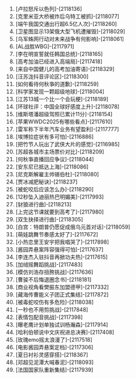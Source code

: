 
1. [卢拉怒斥以色列]-[2118136]
1. [克里米亚大桥被炸后乌特工被抓]-[2118077]
1. [端午我国交通出行超6.5亿人次]-[2118260]
1. [卫星图显示13架俄大型飞机遭摧毁]-[2118029]
1. [乌军蛛网行动对未来战争有何影响]-[2118061]
1. [AL战胜WBG]-[2117971]
1. [李在明宣誓就任韩国总统]-[2118165]
1. [高考加油已经进入高端局]-[2117418]
1. [来自中国健儿的高考加油寄语]-[2118329]
1. [汪苏泷抖音评论区]-[2118300]
1. [如何看待何秋亊的道歉]-[2118259]
1. [科学家发现一颗超级地球]-[2118004]
1. [江苏13城一个比一个会玩梗]-[2118189]
1. [环球社评：中国全球好感度上升]-[2118078]
1. [维斯塔潘超级驾照已累计11分]-[2118154]
1. [苹果WWDC2025有哪些看点]-[2117610]
1. [雷军称下半年汽车业务有望盈利]-[2117777]
1. [埃博拉症状有多可怕]-[2116886]
1. [把竹节人玩出了武侠大片的感觉]-[2116985]
1. [苏超各城市主场票价对比]-[2118209]
1. [何秋亊直播回应争议]-[2118044]
1. [安东尼已抵达上海]-[2118086]
1. [尼克斯解雇主帅锡伯杜]-[2118080]
1. [贾冰减肥秘诀]-[2118237]
1. [被蛇咬后应该怎么办]-[2118290]
1. [12秒坠入迪丽热巴明媚美]-[2117993]
1. [豺狼进行曲]-[2118213]
1. [上完这节课就要到高考了]-[2117980]
1. [双生抉择进行曲]-[2118305]
1. [白宫：特朗普仍愿促成俄乌元首对话]-[2118059]
1. [萌娃跳舞节奏感太好了]-[2117672]
1. [小热恋里王安宇把我唱哭了]-[2117898]
1. [酱园弄悬案阵容强得可怕]-[2117637]
1. [李连杰入驻抖音再掀功夫热]-[2117615]
1. [加绒摇舞蹈挑战]-[2117483]
1. [模仿刘浩存扭胯挑战]-[2117636]
1. [曹骏不后悔退圈念书]-[2118181]
1. [商业视角看樊振东加盟德甲]-[2117332]
1. [藏海传曹能义子团正式集结]-[2117872]
1. [被毒蛇咬伤有多危险]-[2118038]
1. [一秒也不用剪挑战]-[2117848]
1. [表情包配音挑战]-[2117398]
1. [曝老鹰计划单独试训杨瀚森]-[2117914]
1. [哈利伯顿说中文庆祝进总决赛]-[2117408]
1. [玫瑰emo摇太浪漫了]-[2117518]
1. [电影酱园弄悬案定档]-[2117306]
1. [夏日衬衫灵感穿搭]-[2118367]
1. [邓超见泥潭大喊春泥]-[2118093]
1. [法国国家队重新集结]-[2117939]
